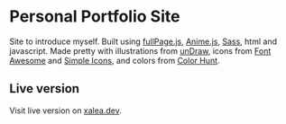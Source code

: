 # Personal Portfolio Site

Site to introduce myself. Built using [fullPage.js](https://alvarotrigo.com/fullPage/), [Anime.js](https://animejs.com/), [Sass](https://sass-lang.com/), html and javascript. Made pretty with illustrations from [unDraw](https://undraw.co/), icons from [Font Awesome](https://fontawesome.com/) and [Simple Icons](https://simpleicons.org/), and colors from [Color Hunt](https://colorhunt.co/).

## Live version

Visit live version on [xalea.dev](https://xalea.dev/).

